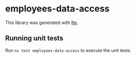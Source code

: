 # employees-data-access

This library was generated with [Nx](https://nx.dev).

## Running unit tests

Run `nx test employees-data-access` to execute the unit tests.
